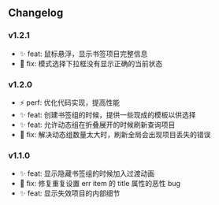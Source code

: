 ## Changelog

### v1.2.1

- ✨ feat: 鼠标悬浮，显示书签项目完整信息
- 🐛 fix: 模式选择下拉框没有显示正确的当前状态

### v1.2.0

- ⚡ perf: 优化代码实现，提高性能
- ✨ feat: 创建书签组的时候，提供一些现成的模板以供选择
- ✨ feat: 允许动态组在折叠展开的时候刷新查询项目
- 🐛 fix: 解决动态组数量太大时，刷新全局会出现项目丢失的错误

### v1.1.0

- ✨ feat: 显示隐藏书签组的时候加入过渡动画
- 🐛 fix: 修复重复设置 err item 的 title 属性的恶性 bug
- ✨ feat: 显示失效项目的内部细节
